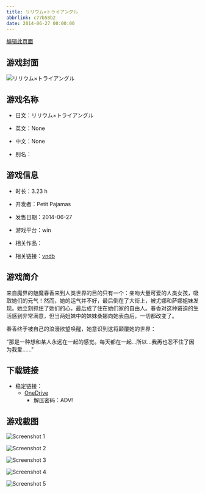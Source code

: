 ```yaml
---
title: リリウム×トライアングル
abbrlink: c77b58b2
date: 2014-06-27 00:00:00
---
```

[编辑此页面](https://github.com/ACG-3/ADV3-source/blob/main/source/_posts/games/%E3%83%AA%E3%83%AA%E3%82%A6%E3%83%A0%C3%97%E3%83%88%E3%83%A9%E3%82%A4%E3%82%A2%E3%83%B3%E3%82%B0%E3%83%AB.md)

## 游戏封面

![リリウム×トライアングル](https://pan.timero.xyz/onedrive/img_lib_001/%E3%83%AA%E3%83%AA%E3%82%A6%E3%83%A0%C3%97%E3%83%88%E3%83%A9%E3%82%A4%E3%82%A2%E3%83%B3%E3%82%B0%E3%83%AB_cover.avif)


## 游戏名称

- 日文：リリウム×トライアングル
- 英文：None
- 中文：None

- 别名：


## 游戏信息

- 时长：3.23 h
- 开发者：Petit Pajamas
- 发售日期：2014-06-27
- 游戏平台：win
- 相关作品：

- 相关链接：[vndb](https://vndb.org/v13839)


## 游戏简介

来自魔界的魅魔春香来到人类世界的目的只有一个：亲吻大量可爱的人类女孩，吸取她们的元气！然而，她的运气并不好，最后倒在了大街上，被尤娜和萨娜姐妹发现。她立刻抓住了她们的心，最后成了住在她们家的自由人。春香对这种窘迫的生活感到非常满意，但当两姐妹中的妹妹桑娜向她表白后，一切都改变了。

春香终于被自己的浪漫欲望唤醒，她意识到这将颠覆她的世界：

"那是一种想和某人永远在一起的感觉。每天都在一起...所以...我再也忍不住了因为我爱......"




## 下载链接

- 稳定链接：
    - [OneDrive](https://pan.timero.xyz/onedrive/adv_lib_001/%E3%83%AA%E3%83%AA%E3%82%A6%E3%83%A0%C3%97%E3%83%88%E3%83%A9%E3%82%A4%E3%82%A2%E3%83%B3%E3%82%B0%E3%83%AB)
        - 解压密码：ADV!



## 游戏截图


![Screenshot 1](https://pan.timero.xyz/onedrive/img_lib_001/%E3%83%AA%E3%83%AA%E3%82%A6%E3%83%A0%C3%97%E3%83%88%E3%83%A9%E3%82%A4%E3%82%A2%E3%83%B3%E3%82%B0%E3%83%AB_Screenshot_1.avif)

![Screenshot 2](https://pan.timero.xyz/onedrive/img_lib_001/%E3%83%AA%E3%83%AA%E3%82%A6%E3%83%A0%C3%97%E3%83%88%E3%83%A9%E3%82%A4%E3%82%A2%E3%83%B3%E3%82%B0%E3%83%AB_Screenshot_2.avif)

![Screenshot 3](https://pan.timero.xyz/onedrive/img_lib_001/%E3%83%AA%E3%83%AA%E3%82%A6%E3%83%A0%C3%97%E3%83%88%E3%83%A9%E3%82%A4%E3%82%A2%E3%83%B3%E3%82%B0%E3%83%AB_Screenshot_3.avif)

![Screenshot 4](https://pan.timero.xyz/onedrive/img_lib_001/%E3%83%AA%E3%83%AA%E3%82%A6%E3%83%A0%C3%97%E3%83%88%E3%83%A9%E3%82%A4%E3%82%A2%E3%83%B3%E3%82%B0%E3%83%AB_Screenshot_4.avif)

![Screenshot 5](https://pan.timero.xyz/onedrive/img_lib_001/%E3%83%AA%E3%83%AA%E3%82%A6%E3%83%A0%C3%97%E3%83%88%E3%83%A9%E3%82%A4%E3%82%A2%E3%83%B3%E3%82%B0%E3%83%AB_Screenshot_5.avif)

